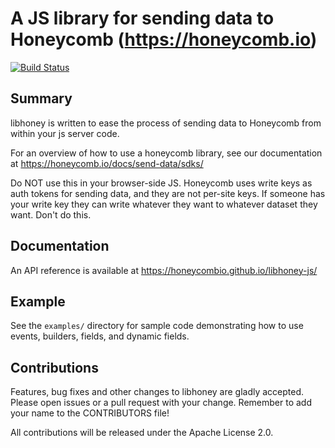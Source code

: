 A JS library for sending data to Honeycomb (https://honeycomb.io)
=================================================================

[![Build Status](https://travis-ci.com/honeycombio/libhoney-js-private.svg?token=pycxQxHKSNdG7LiWg3Nt&branch=master)](https://travis-ci.com/honeycombio/libhoney-js-private)

## Summary

libhoney is written to ease the process of sending data to Honeycomb from within
your js server code.

For an overview of how to use a honeycomb library, see our documentation at
https://honeycomb.io/docs/send-data/sdks/

Do NOT use this in your browser-side JS.  Honeycomb uses write keys as auth tokens for sending data,
and they are not per-site keys.  If someone has your write key they can write whatever they want to
whatever dataset they want.  Don't do this.

## Documentation

An API reference is available at https://honeycombio.github.io/libhoney-js/

## Example

See the `examples/` directory for sample code demonstrating how to use events,
builders, fields, and dynamic fields.

## Contributions

Features, bug fixes and other changes to libhoney are gladly accepted. Please
open issues or a pull request with your change. Remember to add your name to the
CONTRIBUTORS file!

All contributions will be released under the Apache License 2.0.

